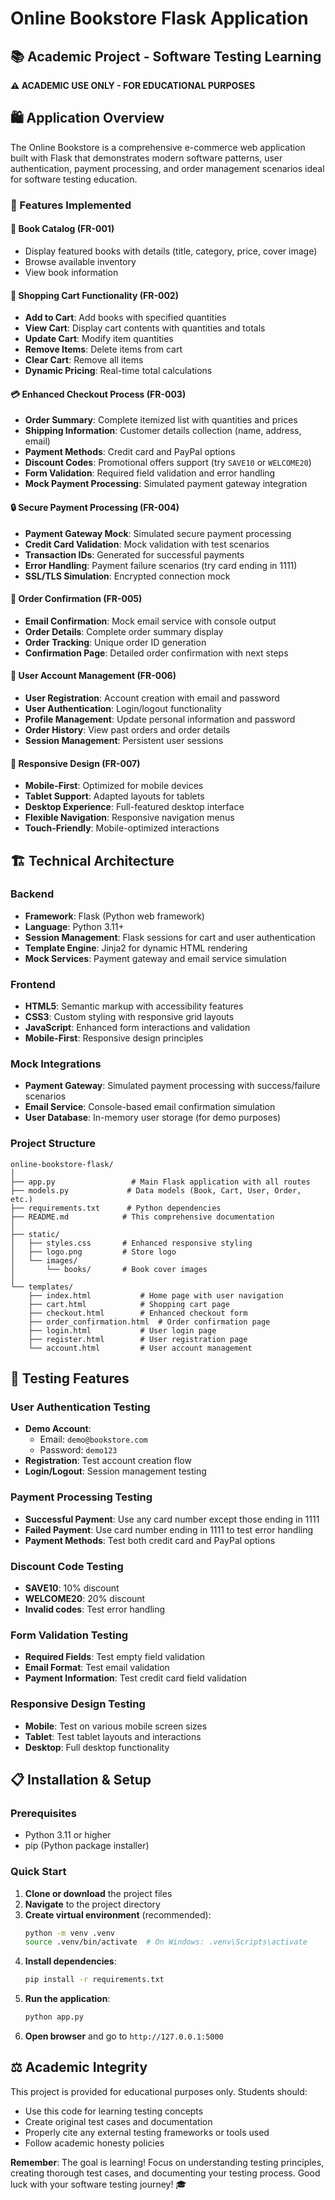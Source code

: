 # Online Bookstore Flask Application

## 📚 Academic Project - Software Testing Learning

**⚠️ ACADEMIC USE ONLY - FOR EDUCATIONAL PURPOSES**

## 🛍️ Application Overview

The Online Bookstore is a comprehensive e-commerce web application built with Flask that demonstrates modern software patterns, user authentication, payment processing, and order management scenarios ideal for software testing education.

### 🚀 Features Implemented

#### 📖 Book Catalog (FR-001)
- Display featured books with details (title, category, price, cover image)
- Browse available inventory
- View book information

#### 🛒 Shopping Cart Functionality (FR-002)
- **Add to Cart**: Add books with specified quantities
- **View Cart**: Display cart contents with quantities and totals
- **Update Cart**: Modify item quantities
- **Remove Items**: Delete items from cart
- **Clear Cart**: Remove all items
- **Dynamic Pricing**: Real-time total calculations

#### 💳 Enhanced Checkout Process (FR-003)
- **Order Summary**: Complete itemized list with quantities and prices
- **Shipping Information**: Customer details collection (name, address, email)
- **Payment Methods**: Credit card and PayPal options
- **Discount Codes**: Promotional offers support (try `SAVE10` or `WELCOME20`)
- **Form Validation**: Required field validation and error handling
- **Mock Payment Processing**: Simulated payment gateway integration

#### 🔒 Secure Payment Processing (FR-004)
- **Payment Gateway Mock**: Simulated secure payment processing
- **Credit Card Validation**: Mock validation with test scenarios
- **Transaction IDs**: Generated for successful payments
- **Error Handling**: Payment failure scenarios (try card ending in 1111)
- **SSL/TLS Simulation**: Encrypted connection mock

#### 📧 Order Confirmation (FR-005)
- **Email Confirmation**: Mock email service with console output
- **Order Details**: Complete order summary display
- **Order Tracking**: Unique order ID generation
- **Confirmation Page**: Detailed order confirmation with next steps

#### 👤 User Account Management (FR-006)
- **User Registration**: Account creation with email and password
- **User Authentication**: Login/logout functionality
- **Profile Management**: Update personal information and password
- **Order History**: View past orders and order details
- **Session Management**: Persistent user sessions

#### 📱 Responsive Design (FR-007)
- **Mobile-First**: Optimized for mobile devices
- **Tablet Support**: Adapted layouts for tablets
- **Desktop Experience**: Full-featured desktop interface
- **Flexible Navigation**: Responsive navigation menus
- **Touch-Friendly**: Mobile-optimized interactions

## 🏗️ Technical Architecture

### Backend
- **Framework**: Flask (Python web framework)
- **Language**: Python 3.11+
- **Session Management**: Flask sessions for cart and user authentication
- **Template Engine**: Jinja2 for dynamic HTML rendering
- **Mock Services**: Payment gateway and email service simulation

### Frontend
- **HTML5**: Semantic markup with accessibility features
- **CSS3**: Custom styling with responsive grid layouts
- **JavaScript**: Enhanced form interactions and validation
- **Mobile-First**: Responsive design principles

### Mock Integrations
- **Payment Gateway**: Simulated payment processing with success/failure scenarios
- **Email Service**: Console-based email confirmation simulation
- **User Database**: In-memory user storage (for demo purposes)

### Project Structure
```
online-bookstore-flask/
│
├── app.py                 # Main Flask application with all routes
├── models.py             # Data models (Book, Cart, User, Order, etc.)
├── requirements.txt      # Python dependencies
├── README.md            # This comprehensive documentation
│
├── static/
│   ├── styles.css       # Enhanced responsive styling
│   ├── logo.png         # Store logo
│   └── images/
│       └── books/       # Book cover images
│
└── templates/
    ├── index.html           # Home page with user navigation
    ├── cart.html            # Shopping cart page
    ├── checkout.html        # Enhanced checkout form
    ├── order_confirmation.html  # Order confirmation page
    ├── login.html           # User login page
    ├── register.html        # User registration page
    └── account.html         # User account management
```

## 🧪 Testing Features

### User Authentication Testing
- **Demo Account**: 
  - Email: `demo@bookstore.com`
  - Password: `demo123`
- **Registration**: Test account creation flow
- **Login/Logout**: Session management testing

### Payment Processing Testing
- **Successful Payment**: Use any card number except those ending in 1111
- **Failed Payment**: Use card number ending in 1111 to test error handling
- **Payment Methods**: Test both credit card and PayPal options

### Discount Code Testing
- **SAVE10**: 10% discount
- **WELCOME20**: 20% discount
- **Invalid codes**: Test error handling

### Form Validation Testing
- **Required Fields**: Test empty field validation
- **Email Format**: Test email validation
- **Payment Information**: Test credit card field validation

### Responsive Design Testing
- **Mobile**: Test on various mobile screen sizes
- **Tablet**: Test tablet layouts and interactions
- **Desktop**: Full desktop functionality

## 📋 Installation & Setup

### Prerequisites
- Python 3.11 or higher
- pip (Python package installer)

### Quick Start
1. **Clone or download** the project files
2. **Navigate** to the project directory
3. **Create virtual environment** (recommended):
   ```bash
   python -m venv .venv
   source .venv/bin/activate  # On Windows: .venv\Scripts\activate
   ```
4. **Install dependencies**:
   ```bash
   pip install -r requirements.txt
   ```
5. **Run the application**:
   ```bash
   python app.py
   ```
6. **Open browser** and go to `http://127.0.0.1:5000`

## ⚖️ Academic Integrity

This project is provided for educational purposes only. Students should:
- Use this code for learning testing concepts
- Create original test cases and documentation
- Properly cite any external testing frameworks or tools used
- Follow academic honesty policies

**Remember**: The goal is learning! Focus on understanding testing principles, creating thorough test cases, and documenting your testing process. Good luck with your software testing journey! 🎓
